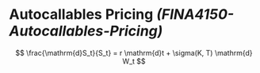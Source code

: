 # Autocallables Pricing _(FINA4150-Autocallables-Pricing)_

$$
\frac{\mathrm{d}S_t}{S_t} = r \mathrm{d}t + \sigma(K, T) \mathrm{d} W_t
$$
